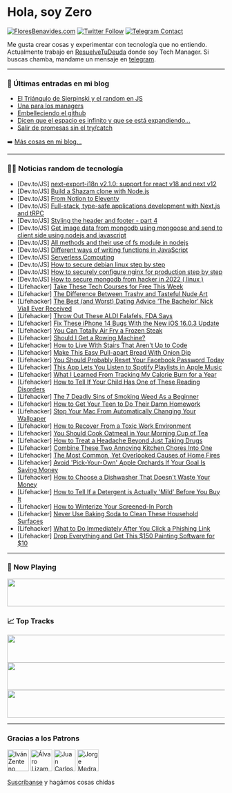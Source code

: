 # Hola, soy Zero

[![FloresBenavides.com](https://img.shields.io/website?down_message=oops&label=MiBlog&style=for-the-badge&up_message=online&url=https%3A%2F%2Ffloresbenavides.com)](https://floresbenavides.com) [![Twitter Follow](https://img.shields.io/twitter/follow/ZeroDragon?color=%231DA1F2&label=Follow&logo=twitter&logoColor=ffffff&style=for-the-badge)](https://twitter.com/zerodragon) [![Telegram Contact](https://img.shields.io/badge/escr%C3%ADbeme-ZeroDragon-%2326A5E4?style=for-the-badge&logo=telegram)](https://t.me/zerodragon)

Me gusta crear cosas y experimentar con tecnología que no entiendo.
Actualmente trabajo en [ResuelveTuDeuda](http://github.com/resuelve) donde soy Tech Manager.
Si buscas chamba, mandame un mensaje en [telegram](https://t.me/zerodragon).

---

### 📕 Últimas entradas en mi blog
<!-- BLOG-POST-LIST:START -->
- [El Triángulo de Sierpinski y el random en JS](https://floresbenavides.com/el-triangulo-de-sierpinski-y-el-random-en-js/)
- [Una para los managers](https://floresbenavides.com/una-para-los-managers/)
- [Embelleciendo el github](https://floresbenavides.com/embelleciendo-el-github/)
- [Dicen que el espacio es infinito y que se está expandiendo…](https://floresbenavides.com/dicen-que-el-espacio-es-infinito-y-que-se-esta-expandiendo/)
- [Salir de promesas sin el try/catch](https://floresbenavides.com/salir-de-promesas-sin-el-try-catch/)
<!-- BLOG-POST-LIST:END -->

➡️ [Más cosas en mi blog...](https://floresbenavides.com)

---

### 👨‍💻 Noticias random de tecnología
<!-- TECH-POSTS:START -->
- [Dev.to/JS] [next-export-i18n v2.1.0: support for react v18 and next v12](https://dev.to/martinkr/next-export-i18n-v210-support-for-react-v18-and-next-v12-437e)
- [Dev.to/JS] [Build a Shazam clone with Node.js](https://dev.to/jonathz/build-a-shazam-clone-with-nodejs-med)
- [Dev.to/JS] [From Notion to Eleventy](https://dev.to/iamschulz/from-notion-to-eleventy-32ij)
- [Dev.to/JS] [Full-stack, type-safe applications development with Next.js and tRPC](https://dev.to/andrewhu368/full-stack-type-safe-applications-development-with-nextjs-and-trpc-3ggj)
- [Dev.to/JS] [Styling the header and footer - part 4](https://dev.to/dailydevtips1/styling-the-header-and-footer-part-4-495o)
- [Dev.to/JS] [Get image data from mongodb using mongoose and send to client side using nodejs and javascript](https://dev.to/theankansaha/get-image-data-from-mongodb-using-mongoose-and-send-to-client-side-using-nodejs-and-javascript-1ejk)
- [Dev.to/JS] [All methods and their use of fs module in nodejs](https://dev.to/theankansaha/all-methods-and-their-use-of-fs-module-in-nodejs-32kf)
- [Dev.to/JS] [Different ways of writing functions in JavaScript](https://dev.to/mazin1231/different-ways-of-writing-functions-in-javascript-59f2)
- [Dev.to/JS] [Serverless Computing](https://dev.to/theankansaha/serverless-computing-1mk0)
- [Dev.to/JS] [How to secure debian linux step by step](https://dev.to/theankansaha/how-to-secure-debian-linux-step-by-step-2kek)
- [Dev.to/JS] [How to securely configure nginx for production step by step](https://dev.to/theankansaha/how-to-securely-configure-nginx-for-production-step-by-step-1471)
- [Dev.to/JS] [How to secure mongodb from hacker in 2022 &lpar; linux &rpar;](https://dev.to/theankansaha/how-to-secure-mongodb-from-hacker-in-2022-linux--52kj)
- [Lifehacker] [Take These Tech Courses for Free This Week](https://lifehacker.com/take-these-tech-courses-for-free-this-week-1849640071)
- [Lifehacker] [The Difference Between Trashy and Tasteful Nude Art](https://lifehacker.com/what-to-know-about-decorating-with-nude-art-1849639609)
- [Lifehacker] [The Best &lpar;and Worst&rpar; Dating Advice ‘The Bachelor’ Nick Viall Ever Received](https://lifehacker.com/the-best-and-worst-dating-advice-the-bachelor-nick-1849639516)
- [Lifehacker] [Throw Out These ALDI Falafels, FDA Says](https://lifehacker.com/throw-out-these-aldi-falafels-fda-says-1849639687)
- [Lifehacker] [Fix These iPhone 14 Bugs With the New iOS 16.0.3 Update](https://lifehacker.com/fix-these-iphone-14-bugs-with-the-new-ios-16-0-3-update-1849639091)
- [Lifehacker] [You Can Totally Air Fry a Frozen Steak](https://lifehacker.com/you-can-totally-air-fry-a-frozen-steak-1849639261)
- [Lifehacker] [Should I Get a Rowing Machine?](https://lifehacker.com/should-i-get-a-rowing-machine-1849638843)
- [Lifehacker] [How to Live With Stairs That Aren&#39;t Up to Code](https://lifehacker.com/how-to-live-with-stairs-that-arent-up-to-code-1849638520)
- [Lifehacker] [Make This Easy Pull-apart Bread With Onion Dip](https://lifehacker.com/make-this-easy-pull-apart-bread-with-onion-dip-1849638187)
- [Lifehacker] [You Should Probably Reset Your Facebook Password Today](https://lifehacker.com/you-should-probably-reset-your-facebook-password-today-1849638016)
- [Lifehacker] [This App Lets You Listen to Spotify Playlists in Apple Music](https://lifehacker.com/this-app-lets-you-listen-to-spotify-playlists-in-apple-1849637191)
- [Lifehacker] [What I Learned From Tracking My Calorie Burn for a Year](https://lifehacker.com/what-i-learned-from-tracking-my-calorie-burn-for-a-year-1849632112)
- [Lifehacker] [How to Tell If Your Child Has One of These Reading Disorders](https://lifehacker.com/how-to-tell-if-your-child-has-one-of-these-reading-diso-1849627713)
- [Lifehacker] [The 7 Deadly Sins of Smoking Weed As a Beginner](https://lifehacker.com/the-7-deadly-sins-of-smoking-weed-as-a-beginner-1849633804)
- [Lifehacker] [How to Get Your Teen to Do Their Damn Homework](https://lifehacker.com/how-to-get-your-teen-to-do-their-damn-homework-1849636781)
- [Lifehacker] [Stop Your Mac From Automatically Changing Your Wallpaper](https://lifehacker.com/stop-your-mac-from-automatically-changing-your-wallpape-1849631688)
- [Lifehacker] [How to Recover From a Toxic Work Environment](https://lifehacker.com/how-to-recover-from-a-toxic-work-environment-1849623149)
- [Lifehacker] [You Should Cook Oatmeal in Your Morning Cup of Tea](https://lifehacker.com/you-should-cook-oatmeal-in-your-morning-cup-of-tea-1849631713)
- [Lifehacker] [How to Treat a Headache Beyond Just Taking Drugs](https://lifehacker.com/how-to-treat-a-headache-beyond-just-taking-drugs-1849629973)
- [Lifehacker] [Combine These Two Annoying Kitchen Chores Into One](https://lifehacker.com/combine-these-two-annoying-kitchen-chores-into-one-1849631428)
- [Lifehacker] [The Most Common, Yet Overlooked Causes of Home Fires](https://lifehacker.com/the-most-common-yet-overlooked-causes-of-home-fires-1849628993)
- [Lifehacker] [Avoid &#39;Pick-Your-Own&#39; Apple Orchards If Your Goal Is Saving Money](https://lifehacker.com/avoid-pick-your-own-apple-orchards-if-your-goal-is-savi-1849628991)
- [Lifehacker] [How to Choose a Dishwasher That Doesn&#39;t Waste Your Money](https://lifehacker.com/how-to-choose-a-dishwasher-that-doesnt-waste-your-money-1849628987)
- [Lifehacker] [How to Tell If a Detergent is Actually &#39;Mild&#39; Before You Buy It](https://lifehacker.com/how-to-tell-if-a-detergent-is-actually-mild-before-you-1849629046)
- [Lifehacker] [How to Winterize Your Screened-In Porch](https://lifehacker.com/how-to-winterize-your-screened-in-porch-1849629051)
- [Lifehacker] [Never Use Baking Soda to Clean These Household Surfaces](https://lifehacker.com/never-use-baking-soda-to-clean-these-household-surfaces-1849629056)
- [Lifehacker] [What to Do Immediately After You Click a Phishing Link](https://lifehacker.com/what-to-do-immediately-after-you-click-a-phishing-link-1849632419)
- [Lifehacker] [Drop Everything and Get This $150 Painting Software for $10](https://lifehacker.com/drop-everything-and-get-this-150-painting-software-for-1849632251)<!-- TECH-POSTS:END -->

---

### 🎵 Now Playing
<a href="https://spotify-now-playing-dun.vercel.app/now-playing?open"><img src="https://spotify-now-playing-dun.vercel.app/now-playing" width="540" height="64"></a>

### 📈 Top Tracks
<a href="https://spotify-now-playing-dun.vercel.app/top-tracks?i=1&open"><img src="https://spotify-now-playing-dun.vercel.app/top-tracks?i=1" width="540" height="64"></a>
<a href="https://spotify-now-playing-dun.vercel.app/top-tracks?i=2&open"><img src="https://spotify-now-playing-dun.vercel.app/top-tracks?i=2" width="540" height="64"></a>
<a href="https://spotify-now-playing-dun.vercel.app/top-tracks?i=3&open"><img src="https://spotify-now-playing-dun.vercel.app/top-tracks?i=3" width="540" height="64"></a>

---

### Gracias a los Patrons
[<img src="https://avatars.githubusercontent.com/u/243380?v=4" alt="Iván Zenteno" width="50px">](https://github.com/k001) [<img src="https://avatars.githubusercontent.com/u/19955639?v=4" alt="Álvaro Lizama" width="50px">](https://github.com/alvarolizama) [<img src="https://avatars.githubusercontent.com/u/2718753?v=4" alt="Juan Carlos Ruiz" width="50px">](https://github.com/JuanCrg90) [<img src="https://avatars.githubusercontent.com/u/37025?v=4" alt="Jorge Medrano" width="50px">](https://github.com/h1pp1e) 

[Suscríbanse](https://www.patreon.com/zerodragon) y hagámos cosas chidas
